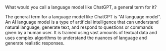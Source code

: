 
What would you call a language model like ChatGPT, a general term for it?

The general term for a language model like ChatGPT is "AI language model". An AI language model is a type of artificial intelligence that can understand natural language, generate text, and respond to questions or commands given by a human user. It is trained using vast amounts of textual data and uses complex algorithms to understand the nuances of language and generate realistic responses.
